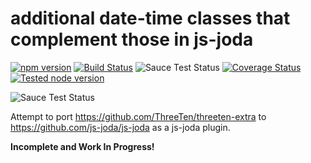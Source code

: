 additional date-time classes that complement those in js-joda
==============================================

[![npm version](https://badge.fury.io/js/js-joda-extra.svg)](https://badge.fury.io/js/js-joda-extra)
[![Build Status](https://travis-ci.org/js-joda/js-joda-extra.svg)](https://travis-ci.org/js-joda/js-joda-extra)
![Sauce Test Status](https://saucelabs.com/buildstatus/js-joda-extra)
[![Coverage Status](https://coveralls.io/repos/js-joda/js-joda-extra/badge.svg?branch=master&service=github)](https://coveralls.io/github/js-joda/js-joda-extra?branch=master)
[![Tested node version](https://img.shields.io/badge/tested_with-current_node_LTS-blue.svg?style=flat)]()

![Sauce Test Status](https://saucelabs.com/browser-matrix/js-joda-extra.svg)

Attempt to port https://github.com/ThreeTen/threeten-extra to https://github.com/js-joda/js-joda as a js-joda plugin.

**Incomplete and Work In Progress!**
